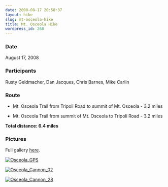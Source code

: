 ```yaml
---
date: 2008-08-17 20:58:37
layout: hike
slug: mt-osceola-hike
title: Mt. Osceola Hike
wordpress_id: 268
---
```


### Date


August 17, 2008



### Participants


Rusty Geldmacher, Dan Jacques, Chris Barnes, Mike Carlin



### Route






  * Mt. Osceola Trail from Tripoli Road to summit of Mt. Osceola - 3.2 miles


  * Mt. Osceola Trail from summit of Mt. Osceola to Tripoli Road - 3.2 miles


**Total distance: 6.4 miles**



### Pictures





Full gallery [here](http://www.flickr.com/photos/geldmacher/sets/72157606791753740/).




[![Osceola_GPS](http://farm4.static.flickr.com/3020/2771957076_c2ef868114.jpg)](http://www.flickr.com/photos/geldmacher/2771957076/)




[![Osceola_Cannon_02](http://farm4.static.flickr.com/3004/2771091787_109e325c5d.jpg)](http://www.flickr.com/photos/geldmacher/2771091787/)




[![Osceola_Cannon_28](http://farm4.static.flickr.com/3077/2771943606_8bdb6c245f.jpg)](http://www.flickr.com/photos/geldmacher/2771943606/)





